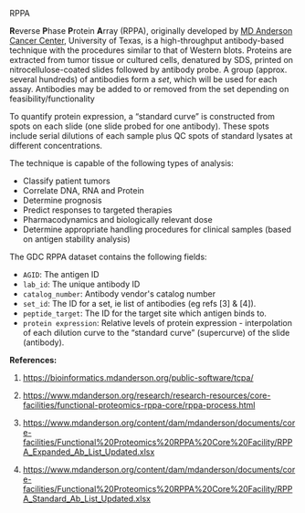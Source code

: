 RPPA

**R**everse **P**hase **P**rotein **A**rray (RPPA), originally developed by [MD Anderson Cancer Center](https://www.mdanderson.org/), University of Texas, is a high-throughput antibody-based technique with the procedures similar to that of Western blots. Proteins are extracted from tumor tissue or cultured cells, denatured by SDS, printed on nitrocellulose-coated slides followed by antibody probe. A group (approx. several hundreds) of antibodies form a *set*, which will be used for each assay. Antibodies may be added to or removed from the set depending on feasibility/functionality

To quantify protein expression, a “standard curve” is constructed from spots on each slide (one slide probed for one antibody). These spots include serial dilutions of each sample plus QC spots of standard lysates at different concentrations.

The technique is capable of the following types of analysis:

* Classify patient tumors
* Correlate DNA, RNA and Protein
* Determine prognosis
* Predict responses to targeted therapies
* Pharmacodynamics and biologically relevant dose
* Determine appropriate handling procedures for clinical samples (based on antigen stability analysis)

The GDC RPPA dataset contains the following fields:

* ```AGID```: The antigen ID
* ```lab_id```: The unique antibody ID
* ```catalog_number```: Antibody vendor's catalog number 
* ```set_id```: The ID for a set, ie list of antibodies (eg refs [3] & [4]).
* ```peptide_target```: The ID for the target site which antigen binds to.
* ```protein expression```: Relative levels of protein expression - interpolation of each dilution curve to the “standard curve” (supercurve) of the slide (antibody).

**References:**

1. https://bioinformatics.mdanderson.org/public-software/tcpa/

2. https://www.mdanderson.org/research/research-resources/core-facilities/functional-proteomics-rppa-core/rppa-process.html

3. https://www.mdanderson.org/content/dam/mdanderson/documents/core-facilities/Functional%20Proteomics%20RPPA%20Core%20Facility/RPPA_Expanded_Ab_List_Updated.xlsx

4. https://www.mdanderson.org/content/dam/mdanderson/documents/core-facilities/Functional%20Proteomics%20RPPA%20Core%20Facility/RPPA_Standard_Ab_List_Updated.xlsx

